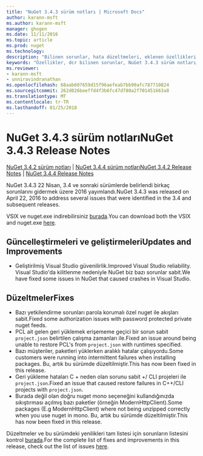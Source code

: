 ```yaml
---
title: "NuGet 3.4.3 sürüm notları | Microsoft Docs"
author: karann-msft
ms.author: karann-msft
manager: ghogen
ms.date: 11/11/2016
ms.topic: article
ms.prod: nuget
ms.technology: 
description: "Bilinen sorunlar, hata düzeltmeleri, eklenen özellikleri ve dcr NuGet 3.4.3 dahil etmek için sürüm notları."
keywords: "Özellikler, dcr bilinen sorunlar, NuGet 3.4.3 sürüm notları, hata düzeltmeleri eklendi"
ms.reviewer:
- karann-msft
- unniravindranathan
ms.openlocfilehash: 68aab607659d15f96aefeab7bb90afc787710824
ms.sourcegitcommit: 262d026beeffd4f3b6fc47d780a2f701451663a8
ms.translationtype: MT
ms.contentlocale: tr-TR
ms.lasthandoff: 01/25/2018
---
```

# <a name="nuget-343-release-notes"></a><span data-ttu-id="b1132-104">NuGet 3.4.3 sürüm notları</span><span class="sxs-lookup"><span data-stu-id="b1132-104">NuGet 3.4.3 Release Notes</span></span>

<span data-ttu-id="b1132-105">[NuGet 3.4.2 sürüm notları](../release-notes/nuget-3.4.2.md) | [NuGet 3.4.4 sürüm notları](../release-notes/nuget-3.4.4.md)</span><span class="sxs-lookup"><span data-stu-id="b1132-105">[NuGet 3.4.2 Release Notes](../release-notes/nuget-3.4.2.md) | [NuGet 3.4.4 Release Notes](../release-notes/nuget-3.4.4.md)</span></span>

<span data-ttu-id="b1132-106">NuGet 3.4.3 22 Nisan, 3.4 ve sonraki sürümlerde belirlendi birkaç sorunlarını gidermek üzere 2016 yayımlandı.</span><span class="sxs-lookup"><span data-stu-id="b1132-106">NuGet 3.4.3 was released on April 22, 2016 to address several issues that were identified in the 3.4 and subsequent releases.</span></span>

<span data-ttu-id="b1132-107">VSIX ve nuget.exe indirebilirsiniz [burada](https://dist.nuget.org/index.html).</span><span class="sxs-lookup"><span data-stu-id="b1132-107">You can download both the VSIX and nuget.exe [here](https://dist.nuget.org/index.html).</span></span>

## <a name="updates-and-improvements"></a><span data-ttu-id="b1132-108">Güncelleştirmeleri ve geliştirmeleri</span><span class="sxs-lookup"><span data-stu-id="b1132-108">Updates and Improvements</span></span>

* <span data-ttu-id="b1132-109">Geliştirilmiş Visual Studio güvenilirlik.</span><span class="sxs-lookup"><span data-stu-id="b1132-109">Improved Visual Studio reliability.</span></span> <span data-ttu-id="b1132-110">Visual Studio'da kilitlenme nedeniyle NuGet biz bazı sorunlar sabit.</span><span class="sxs-lookup"><span data-stu-id="b1132-110">We have fixed some issues in NuGet that caused crashes in Visual Studio.</span></span>

## <a name="fixes"></a><span data-ttu-id="b1132-111">Düzeltmeler</span><span class="sxs-lookup"><span data-stu-id="b1132-111">Fixes</span></span>

* <span data-ttu-id="b1132-112">Bazı yetkilendirme sorunları parola korumalı özel nuget ile akışları sabit.</span><span class="sxs-lookup"><span data-stu-id="b1132-112">Fixed some authorization issues with password protected private nuget feeds.</span></span>
* <span data-ttu-id="b1132-113">PCL ait gelen geri yüklemek erişememe geçici bir sorun sabit `project.json` belirtilen çalışma zamanları ile.</span><span class="sxs-lookup"><span data-stu-id="b1132-113">Fixed an issue around being unable to restore PCL's from `project.json` with runtimes specified.</span></span>
* <span data-ttu-id="b1132-114">Bazı müşteriler, paketleri yüklerken aralıklı hatalar çalışıyordu.</span><span class="sxs-lookup"><span data-stu-id="b1132-114">Some customers were running into intermittent failures when installing packages.</span></span> <span data-ttu-id="b1132-115">Bu, artık bu sürümde düzeltilmiştir.</span><span class="sxs-lookup"><span data-stu-id="b1132-115">This has now been fixed in this release.</span></span>
* <span data-ttu-id="b1132-116">Geri yükleme hataları C + neden olan sorunu sabit +/ CLI projeleri ile `project.json`.</span><span class="sxs-lookup"><span data-stu-id="b1132-116">Fixed an issue that caused restore failures in C++/CLI projects with `project.json`.</span></span>
* <span data-ttu-id="b1132-117">Burada değil olan doğru nuget mono seçeneğini kullandığınızda sıkıştırması açılmış bazı paketler (örneğin ModernHttpClient).</span><span class="sxs-lookup"><span data-stu-id="b1132-117">Some packages (E.g ModernHttpClient) where not being unzipped correctly when you use nuget in mono.</span></span> <span data-ttu-id="b1132-118">Bu, artık bu sürümde düzeltilmiştir.</span><span class="sxs-lookup"><span data-stu-id="b1132-118">This has now been fixed in this release.</span></span>

<span data-ttu-id="b1132-119">Düzeltmeler ve bu sürümdeki yenilikleri tam listesi için sorunların listesini kontrol [burada](https://github.com/NuGet/Home/issues?q=is%3Aissue+milestone%3A3.4.3+is%3Aclosed).</span><span class="sxs-lookup"><span data-stu-id="b1132-119">For the complete list of fixes and improvements in this release, check out the list of issues [here](https://github.com/NuGet/Home/issues?q=is%3Aissue+milestone%3A3.4.3+is%3Aclosed).</span></span>